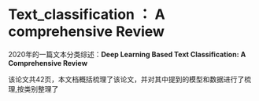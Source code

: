 # Text_classification ： A comprehensive Review
2020年的一篇文本分类综述：**Deep Learning Based Text Classification: A Comprehensive Review**

该论文共42页，本文档概括梳理了该论文，并对其中提到的模型和数据进行了梳理,按类别整理了